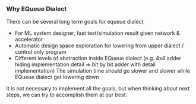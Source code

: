 ### Why EQueue Dialect

There can be several long term goals for equeue dialect

- For ML system designer, fast test/simulation result given network & accelerator
- Automatic design space exploration for lowering from upper dialect / control only program
- Different levels of abstraction inside EQueue dialect (e.g. 4x4 adder hiding implementation detail => bit by bit adder with detail implementation) The simulation time should go slower and slower while EQueue dialect get lowering down

It is not necessary to implement all the goals, but when thinking about next steps, we can try to accomplish them at our best.